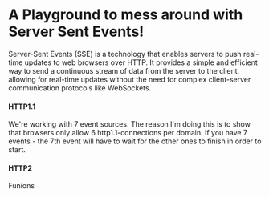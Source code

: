 # A Playground to mess around with Server Sent Events!

Server-Sent Events (SSE) is a technology that enables servers to push real-time updates to web browsers over HTTP. It provides a simple and efficient way to send a continuous stream of data from the server to the client, allowing for real-time updates without the need for complex client-server communication protocols like WebSockets.

#### HTTP1.1
We're working with 7 event sources. The reason I'm doing this is to show that browsers only allow 6 http1.1-connections per domain. If you have 7 events - the 7th event will have to wait for the other ones to finish in order to start.

#### HTTP2
Funions
